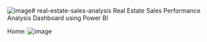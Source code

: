 ![image](https://github.com/hetvimwaghela/real-estate-sales-analysis/assets/148490872/4567b8bc-487f-46e9-bfe6-1b395938848d)# real-estate-sales-analysis
Real Estate Sales Performance Analysis Dashboard using Power BI

Home:
![image](https://github.com/hetvimwaghela/real-estate-sales-analysis/assets/148490872/02af062a-8eb8-48df-83a8-86acca7bc406)
